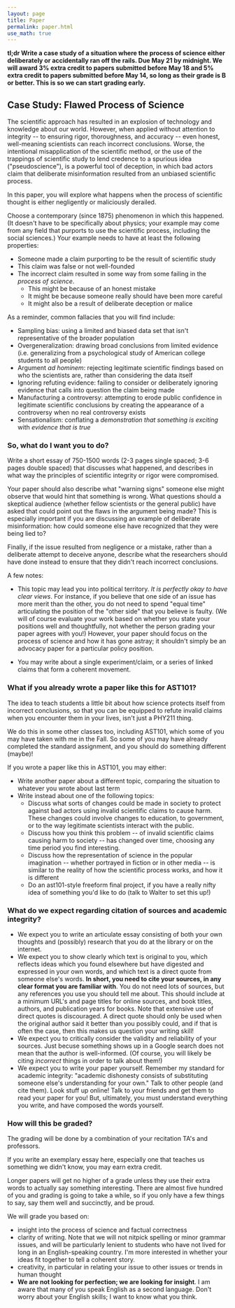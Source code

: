 ```yaml
---
layout: page
title: Paper
permalink: paper.html 
use_math: true
---
```


**tl;dr Write a case study of a situation where the process of science either deliberately or accidentally ran off the rails. 
Due May 21 by midnight. We will award 3% extra credit to papers submitted before May 18 and 5% extra credit to papers submitted before May 14, so long as their grade is B or better. This is so we can start grading early.**

## Case Study: Flawed Process of Science

The scientific approach has resulted in an explosion of technology and knowledge about our world. However, when applied without attention to integrity -- to ensuring rigor, thoroughness, and accuracy -- even honest, well-meaning scientists
can reach incorrect conclusions. Worse, the intentional misapplication of the scientific method, or the use of the trappings of scientific study to lend credence to a spurious idea ("pseudoscience"), is a powerful tool of deception, in which
bad actors claim that deliberate misinformation resulted from an unbiased scientific process.

In this paper, you will explore what happens when the process of scientific thought is either negligently or maliciously derailed.

Choose a contemporary (since 1875) phenomenon in which this happened. (It doesn't have to be specifically about physics; your example may come from any field that purports to use the scientific process, including the social sciences.) 
Your example needs to have at least the following properties:

* Someone made a claim purporting to be the result of scientific study
* This claim was false or not well-founded
* The incorrect claim resulted in some way from some failing in the *process of science*.
  * This might be because of an honest mistake
  * It might be because someone really should have been more careful 
  * It might also be a result of deliberate deception or malice

As a reminder, common fallacies that you will find include:

* Sampling bias: using a limited and biased data set that isn't representative of the broader population
* Overgeneralization: drawing broad conclusions from limited evidence (i.e. generalizing from a psychological study of American college students to all people)
* Argument *ad hominem*: rejecting legitimate scientific findings based on who the scientists are, rather than considering the data itself
* Ignoring refuting evidence: failing to consider or deliberately ignoring evidence that calls into question the claim being made
* Manufacturing a controversy: attempting to erode public confidence in legitimate scientific conclusions by creating the appearance of a controversy when no real controversy exists
* Sensationalism: conflating a *demonstration that something is exciting* with *evidence that is true*

### So, what do I want you to do?

Write a short essay of 750-1500 words (2-3 pages single spaced; 3-6 pages double spaced) that discusses what happened, and describes in what way the principles of scientific integrity or rigor were compromised.

Your paper should also describe what "warning signs" someone else might observe that would hint that something is wrong. 
What questions should a skeptical audience (whether fellow scientists or the general public) have asked that could point 
out the flaws in the argument being made? This is especially important if you are discussing an example of 
deliberate misinformation: how could someone else have recognized that they were being lied to?

Finally, if the issue resulted from negligence or a mistake, rather than a deliberate attempt to deceive anyone, describe what the researchers should have 
done instead to ensure that they didn't reach incorrect conclusions.

A few notes:

* This topic may lead you into political territory. *It is perfectly okay to have clear views*. For instance, if you believe 
that one side of an issue has more merit than the other, you do not need to spend "equal time" articulating the 
position of the "other side" that you believe is faulty. (We will of course evaluate your work based on whether you 
state your positions well and thoughtfully, not whether the person grading your paper agrees with you!) However, your
paper should focus on the process of science and how it has gone astray; it shouldn't simply be an advocacy paper 
for a particular policy position. 

* You may write about a single experiment/claim, or a series of linked claims that form a coherent movement.

### What if you already wrote a paper like this for AST101?

The idea to teach students a little bit about how science protects itself from incorrect conclusions, so that you can be equipped to refute invalid claims when you encounter them in your lives, isn't just a PHY211 thing.

We do this in some other classes too, including AST101, which some of you may have taken with me in the Fall. So some of you may have already completed the standard assignment, and you should do something different (maybe)!

If you wrote a paper like this in AST101, you may either:

* Write another paper about a different topic, comparing the situation to whatever you wrote about last term
* Write instead about one of the following topics:
  * Discuss what sorts of changes could be made in society to protect against bad actors using invalid scientific claims to cause harm. These changes could involve changes to education, to government, or to the way legitimate scientists interact with the public.
  * Discuss how you think this problem -- of invalid scientific claims causing harm to society -- has changed over time, choosing any time period you find interesting.
  * Discuss how the representation of science in the popular imagination -- whether portrayed in fiction or in other media -- is similar to the reality of how the scientific process works, and how it is different
  * Do an ast101-style freeform final project, if you have a really nifty idea of something you'd like to do (talk to Walter to set this up!)

### What do we expect regarding citation of sources and academic integrity?

* We expect you to write an articulate essay consisting of both your own thoughts and (possibly) research that you do at the library or on the internet.
* We expect you to show clearly which text is original to you, which reflects ideas which you found elsewhere but have digested and expressed in your own words, and which text is a direct quote from someone else's words. **In short, you need to cite your sources, in any clear format you are familiar with**.
You do not need lots of sources, but any references you use you should tell me about.
This should include at a minimum URL's and page titles for online sources, and book titles, authors, and publication years for books. 
Note that extensive use of direct quotes is discouraged. A direct quote should only be used when the original author said it better than you possibly could, and if that is
often the case, then this makes us question your writing skill!
* We expect you to critically consider the validity and reliability of your sources. Just becuse something shows up in a Google search does not mean that the author is well-informed.
(Of course, you will likely be citing *incorrect* things in order to talk about them!) 
* We expect you to write your paper yourself. Remember my standard for academic integrity: "academic dishonesty consists of substituting someone else's understanding for your own." 
Talk to other people (and cite them). Look stuff up online! Talk to your friends and get them to read your paper for you!
But, ultimately, you must understand everything you write, and have composed the words yourself.

### How will this be graded?

The grading will be done by a combination of your recitation TA's and professors. 

If you write an exemplary essay here, especially one that teaches us something we didn't know, you may earn extra credit.

Longer papers will get no higher of a grade unless they use their extra words to actually say something interesting. There are almost five hundred of you and grading is going to take a while, so if you only have a few things to say, say them well and succinctly, and be proud.

We will grade you based on:

* insight into the process of science and factual correctness
* clarity of writing. Note that we will not nitpick spelling or minor grammar issues, and will be particularly lenient to students who have not lived for long in an English-speaking country. I'm more interested in whether your ideas fit together to tell a coherent story.
* creativity, in particular in relating your issue to other issues or trends in human thought 
* **We are not looking for perfection; we are looking for insight**. I am aware that many of you speak English as a second language. Don't worry about your English skills; I want to know what you think.
